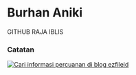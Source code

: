 # Burhan Aniki

<!-- paragraph -->
<p>GITHUB RAJA IBLIS</p>
<!-- paragraph -->

<!-- note -->
<h3>Catatan</h3>
<!-- note -->


<!-- image} -->
<a href="https://www.ezfile.id/"><img src="https://4.bp.blogspot.com/-EncYyDLiPwQ/YYS45uSsfNI/AAAAAAAAq3k/GcHPE8ubxu0yhgNPQUjsiuSc0AqNZNMWwCLcBGAsYHQ/s1080/Slider%2B%25282%2529.webp" alt="Cari informasi percuanan di blog ezfileid" /></a>
<!-- image -->
